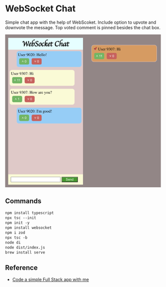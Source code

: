 # WebSocket Chat

Simple chat app with the help of WebScoket. Include option to upvote and downvote the message. Top voted comment is pinned besides the chat box.

![chat-app-image](./imgs/app.png)


## Commands
```
npm install typescript
npx tsc --init
npm init -y
npm install websocket 
npm i zod
npx tsc -b
node di
node dist/index.js
brew install serve
```

## Reference
- [Code a simple Full Stack app with me](https://www.youtube.com/watch?v=pfZT6Opgy4o&t=10161s)